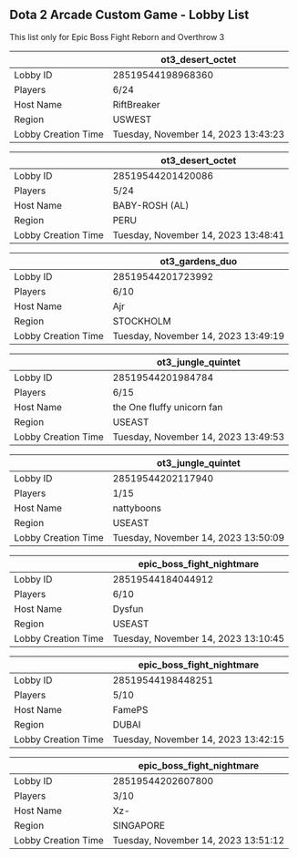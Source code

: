 ## Dota 2 Arcade Custom Game - Lobby List

This list only for Epic Boss Fight Reborn and Overthrow 3

|  | ot3_desert_octet |
| ------ | ------ |
| Lobby ID | 28519544198968360 |
| Players | 6/24 |
| Host Name | RiftBreaker |
| Region | USWEST |
| Lobby Creation Time | Tuesday, November 14, 2023 13:43:23 |


|  | ot3_desert_octet |
| ------ | ------ |
| Lobby ID | 28519544201420086 |
| Players | 5/24 |
| Host Name | BABY-ROSH (AL) |
| Region | PERU |
| Lobby Creation Time | Tuesday, November 14, 2023 13:48:41 |


|  | ot3_gardens_duo |
| ------ | ------ |
| Lobby ID | 28519544201723992 |
| Players | 6/10 |
| Host Name | Ajr |
| Region | STOCKHOLM |
| Lobby Creation Time | Tuesday, November 14, 2023 13:49:19 |


|  | ot3_jungle_quintet |
| ------ | ------ |
| Lobby ID | 28519544201984784 |
| Players | 6/15 |
| Host Name | the One fluffy unicorn fan |
| Region | USEAST |
| Lobby Creation Time | Tuesday, November 14, 2023 13:49:53 |


|  | ot3_jungle_quintet |
| ------ | ------ |
| Lobby ID | 28519544202117940 |
| Players | 1/15 |
| Host Name | nattyboons |
| Region | USEAST |
| Lobby Creation Time | Tuesday, November 14, 2023 13:50:09 |


|  | epic_boss_fight_nightmare |
| ------ | ------ |
| Lobby ID | 28519544184044912 |
| Players | 6/10 |
| Host Name | Dysfun |
| Region | USEAST |
| Lobby Creation Time | Tuesday, November 14, 2023 13:10:45 |


|  | epic_boss_fight_nightmare |
| ------ | ------ |
| Lobby ID | 28519544198448251 |
| Players | 5/10 |
| Host Name | FamePS |
| Region | DUBAI |
| Lobby Creation Time | Tuesday, November 14, 2023 13:42:15 |


|  | epic_boss_fight_nightmare |
| ------ | ------ |
| Lobby ID | 28519544202607800 |
| Players | 3/10 |
| Host Name | Xz- |
| Region | SINGAPORE |
| Lobby Creation Time | Tuesday, November 14, 2023 13:51:12 |


